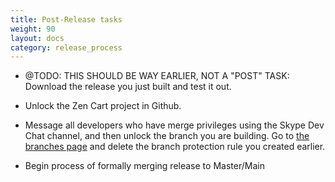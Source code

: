 ```yaml
---
title: Post-Release tasks 
weight: 90
layout: docs
category: release_process
---
```


- @TODO: THIS SHOULD BE WAY EARLIER, NOT A "POST" TASK: Download the release you just built and test it out.

- Unlock the Zen Cart project in Github. 

- Message all developers who have merge privileges using the Skype Dev Chat channel, and then unlock the branch you are building.  Go to [the branches page](https://github.com/zencart/zencart/settings/branches) and delete the branch protection rule you created earlier. 

- Begin process of formally merging release to Master/Main

